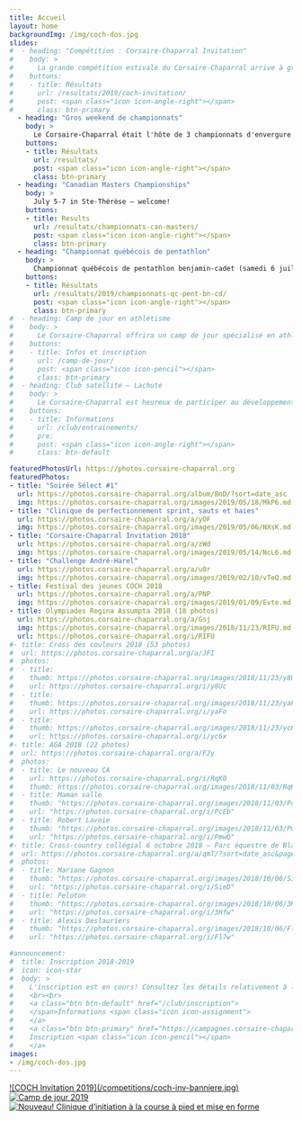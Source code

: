 ```yaml
---
title: Accueil
layout: home
backgroundImg: /img/coch-dos.jpg
slides:
#  - heading: "Compétition : Corsaire-Chaparral Invitation"
#    body: >
#      La grande compétition estivale du Corsaire-Chaparral arrive à grands pas!
#    buttons:
#    - title: Résultats
#      url: /resultats/2019/coch-invitation/
#      post: <span class="icon icon-angle-right"></span>
#      class: btn-primary
  - heading: "Gros weekend de championnats"
    body: >
      Le Corsaire-Chaparral était l'hôte de 3 championnats d'envergure du 5 au 7 juillet 2019.
    buttons:
    - title: Résultats
      url: /resultats/
      post: <span class="icon icon-angle-right"></span>
      class: btn-primary
  - heading: "Canadian Masters Championships"
    body: >
      July 5-7 in Ste-Thérèse – welcome!
    buttons:
    - title: Results
      url: /resultats/championnats-can-masters/
      post: <span class="icon icon-angle-right"></span>
      class: btn-primary
  - heading: "Championnat québécois de pentathlon"
    body: >
      Championnat québécois de pentathlon benjamin-cadet (samedi 6 juillet 2019)
    buttons:
    - title: Résultats
      url: /resultats/2019/championnats-qc-pent-bn-cd/
      post: <span class="icon icon-angle-right"></span>
      class: btn-primary
#  - heading: Camp de jour en athlétisme
#    body: >
#      Le Corsaire-Chaparral offrira un camp de jour spécialisé en athlétisme cet été.
#    buttons:
#    - title: Infos et inscription
#      url: /camp-de-jour/
#      post: <span class="icon icon-pencil"></span>
#      class: btn-primary
#  - heading: Club satellite – Lachute
#    body: >
#      Le Corsaire-Chaparral est heureux de participer au développement de l’athlétisme régional en lançant un nouveau club satellite à Lachute.
#    buttons:
#    - title: Informations
#      url: /club/entrainements/
#      pre: 
#      post: <span class="icon icon-angle-right"></span>
#      class: btn-default

featuredPhotosUrl: https://photos.corsaire-chaparral.org
featuredPhotos:
- title: "Soirée Sélect #1"
  url: https://photos.corsaire-chaparral.org/album/BoD/?sort=date_asc
  img: https://photos.corsaire-chaparral.org/images/2019/05/18/MkP6.md.jpg
- title: "Clinique de perfectionnement sprint, sauts et haies"
  url: https://photos.corsaire-chaparral.org/a/yOF
  img: https://photos.corsaire-chaparral.org/images/2019/05/06/NXsK.md.jpg
- title: "Corsaire-Chaparral Invitation 2018"
  url: https://photos.corsaire-chaparral.org/a/zWd
  img: https://photos.corsaire-chaparral.org/images/2019/05/14/NcL6.md.jpg
- title: "Challenge André-Harel"
  url: https://photos.corsaire-chaparral.org/a/u0r
  img: https://photos.corsaire-chaparral.org/images/2019/02/10/vTeQ.md.jpg
- title: Festival des jeunes COCH 2018
  url: https://photos.corsaire-chaparral.org/a/PNP
  img: https://photos.corsaire-chaparral.org/images/2019/01/09/Evte.md.jpg
- title: Olympiades Regina Assumpta 2018 (18 photos)
  url: https://photos.corsaire-chaparral.org/a/Gsj
  img: https://photos.corsaire-chaparral.org/images/2018/11/23/RIFU.md.jpg
  url: https://photos.corsaire-chaparral.org/i/RIFU
#- title: Cross des couleurs 2018 (53 photos)
#  url: https://photos.corsaire-chaparral.org/a/JFI
#  photos:
#  - title: 
#    thumb: https://photos.corsaire-chaparral.org/images/2018/11/23/y8Uc.th.jpg
#    url: https://photos.corsaire-chaparral.org/i/y8Uc
#  - title: 
#    thumb: https://photos.corsaire-chaparral.org/images/2018/11/23/yaFo.th.jpg
#    url: https://photos.corsaire-chaparral.org/i/yaFo
#  - title: 
#    thumb: https://photos.corsaire-chaparral.org/images/2018/11/23/yc6x.th.jpg
#    url: https://photos.corsaire-chaparral.org/i/yc6x
#- title: AGA 2018 (22 photos)
#  url: https://photos.corsaire-chaparral.org/a/F2y
#  photos:
#  - title: Le nouveau CA
#    url: https://photos.corsaire-chaparral.org/i/RqK0
#    thumb: https://photos.corsaire-chaparral.org/images/2018/11/03/RqK0.th.jpg
#  - title: Maman salle
#    thumb: "https://photos.corsaire-chaparral.org/images/2018/11/03/PcEb.th.jpg"
#    url: "https://photos.corsaire-chaparral.org/i/PcEb"
#  - title: Robert Lavoie
#    thumb: "https://photos.corsaire-chaparral.org/images/2018/11/03/PmwQ.th.jpg"
#    url: "https://photos.corsaire-chaparral.org/i/PmwQ"
#- title: Cross-country collégial 6 octobre 2018 – Parc équestre de Blainville (400+ photos)
#  url: https://photos.corsaire-chaparral.org/a/qmT/?sort=date_asc&page=1
#  photos: 
#  - title: Mariane Gagnon
#    thumb: "https://photos.corsaire-chaparral.org/images/2018/10/06/SieD.th.jpg"
#    url: "https://photos.corsaire-chaparral.org/i/SieD"
#  - title: Peloton
#    thumb: "https://photos.corsaire-chaparral.org/images/2018/10/06/3Hfw.th.jpg"
#    url: "https://photos.corsaire-chaparral.org/i/3Hfw"
#  - title: Alexis Deslauriers
#    thumb: "https://photos.corsaire-chaparral.org/images/2018/10/06/Fl7w.th.jpg"
#    url: "https://photos.corsaire-chaparral.org/i/Fl7w"

#announcement:
#  title: Inscription 2018-2019
#  icon: icon-star
#  body: >
#    L'inscription est en cours! Consultez les détails relativement à l'[inscription](/club/inscription), puis remplissez le [formulaire](https://campagnes.corsaire-chaparral.org/inscription-2018-2019) en ligne.
#    <br><br>
#    <a class="btn btn-default" href="/club/inscription">
#    </span>Informations <span class="icon icon-assignment">
#    </a>
#    <a class="btn btn-primary" href="https://campagnes.corsaire-chaparral.org/inscription-2018-2019">
#    Inscription <span class="icon icon-pencil"></span>
#    </a>
images:
- /img/coch-dos.jpg
---
```


<a href="/competitions/corsaire-chaparral-invitation/" class="link-unstyled">
![COCH Invitation 2019](/competitions/coch-inv-banniere.jpg)
</a>

<a href="/camp-de-jour/" class="link-unstyled">
<img src="/img/camp-jour-athletisme.jpg" alt="Camp de jour 2019" />
</a> 

<a href="/initiation-course-mise-en-forme/" class="link-unstyled">
<img src="/img/promo-clinique-course.jpg" alt="Nouveau! Clinique d’initiation à la course à pied et mise en forme" />
</a> 
